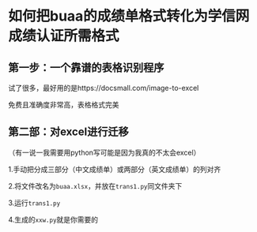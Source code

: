 # 如何把buaa的成绩单格式转化为学信网成绩认证所需格式

## 第一步：一个靠谱的表格识别程序

试了很多，最好用的是https://docsmall.com/image-to-excel

免费且准确度非常高，表格格式完美

## 第二部：对excel进行迁移

（有一说一我需要用python写可能是因为我真的不太会excel）

1.手动把分成三部分（中文成绩单）或两部分（英文成绩单）的列对齐

2.将文件改名为`buaa.xlsx`，并放在`trans1.py`同文件夹下

3.运行`trans1.py`

4.生成的`xxw.py`就是你需要的

